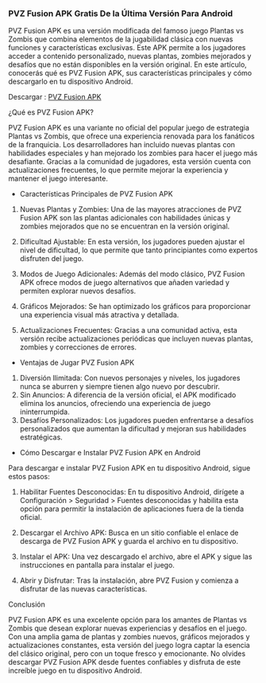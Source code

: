 ### PVZ Fusion APK Gratis De la Última Versión Para Android
PVZ Fusion APK es una versión modificada del famoso juego Plantas vs Zombis que combina elementos de la jugabilidad clásica con nuevas funciones y características exclusivas. Este APK permite a los jugadores acceder a contenido personalizado, nuevas plantas, zombies mejorados y desafíos que no están disponibles en la versión original. En este artículo, conocerás qué es PVZ Fusion APK, sus características principales y cómo descargarlo en tu dispositivo Android.

Descargar : [PVZ Fusion APK](https://apktoca.com/pvz-fusion-apk)

¿Qué es PVZ Fusion APK?

PVZ Fusion APK es una variante no oficial del popular juego de estrategia Plantas vs Zombis, que ofrece una experiencia renovada para los fanáticos de la franquicia. Los desarrolladores han incluido nuevas plantas con habilidades especiales y han mejorado los zombies para hacer el juego más desafiante. Gracias a la comunidad de jugadores, esta versión cuenta con actualizaciones frecuentes, lo que permite mejorar la experiencia y mantener el juego interesante.

- Características Principales de PVZ Fusion APK

1. Nuevas Plantas y Zombies: Una de las mayores atracciones de PVZ Fusion APK son las plantas adicionales con habilidades únicas y zombies mejorados que no se encuentran en la versión original.

2. Dificultad Ajustable: En esta versión, los jugadores pueden ajustar el nivel de dificultad, lo que permite que tanto principiantes como expertos disfruten del juego.

3. Modos de Juego Adicionales: Además del modo clásico, PVZ Fusion APK ofrece modos de juego alternativos que añaden variedad y permiten explorar nuevos desafíos.

4. Gráficos Mejorados: Se han optimizado los gráficos para proporcionar una experiencia visual más atractiva y detallada.

5. Actualizaciones Frecuentes: Gracias a una comunidad activa, esta versión recibe actualizaciones periódicas que incluyen nuevas plantas, zombies y correcciones de errores.

- Ventajas de Jugar PVZ Fusion APK

1. Diversión Ilimitada: Con nuevos personajes y niveles, los jugadores nunca se aburren y siempre tienen algo nuevo por descubrir.
2. Sin Anuncios: A diferencia de la versión oficial, el APK modificado elimina los anuncios, ofreciendo una experiencia de juego ininterrumpida.
3. Desafíos Personalizados: Los jugadores pueden enfrentarse a desafíos personalizados que aumentan la dificultad y mejoran sus habilidades estratégicas.

- Cómo Descargar e Instalar PVZ Fusion APK en Android

Para descargar e instalar PVZ Fusion APK en tu dispositivo Android, sigue estos pasos:

1. Habilitar Fuentes Desconocidas: En tu dispositivo Android, dirígete a Configuración > Seguridad > Fuentes desconocidas y habilita esta opción para permitir la instalación de aplicaciones fuera de la tienda oficial.

2. Descargar el Archivo APK: Busca en un sitio confiable el enlace de descarga de PVZ Fusion APK y guarda el archivo en tu dispositivo.

3. Instalar el APK: Una vez descargado el archivo, abre el APK y sigue las instrucciones en pantalla para instalar el juego.

4. Abrir y Disfrutar: Tras la instalación, abre PVZ Fusion y comienza a disfrutar de las nuevas características.

Conclusión

PVZ Fusion APK es una excelente opción para los amantes de Plantas vs Zombis que desean explorar nuevas experiencias y desafíos en el juego. Con una amplia gama de plantas y zombies nuevos, gráficos mejorados y actualizaciones constantes, esta versión del juego logra captar la esencia del clásico original, pero con un toque fresco y emocionante. No olvides descargar PVZ Fusion APK desde fuentes confiables y disfruta de este increíble juego en tu dispositivo Android.
